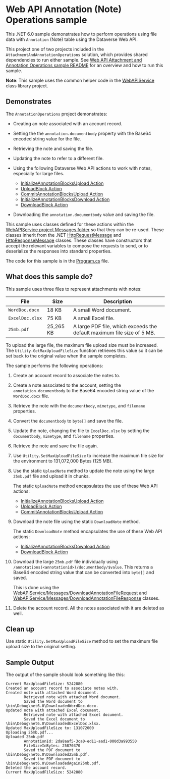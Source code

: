 ﻿# Web API Annotation (Note) Operations sample

This .NET 6.0 sample demonstrates how to perform operations using file data with `Annotation` (Note) table using the Dataverse Web API.

This project one of two projects included in the `AttachmentAndAnnotationOperations` solution, which provides shared dependencies to run either sample. See [Web API Attachment and Annotation Operations sample README](../README.md) for an overview and how to run this sample.

**Note**: This sample uses the common helper code in the [WebAPIService](https://github.com/microsoft/PowerApps-Samples/tree/master/dataverse/webapi/C%23-NETx/WebAPIService) class library project.

## Demonstrates

The `AnnotationOperations` project demonstrates:

- Creating an note associated with an account record.
- Setting the the `annotation.documentbody` property with the Base64 encoded string value for the file.
- Retrieving the note and saving the file.
- Updating the note to refer to a different file.
- Using the following Dataverse Web API actions to work with notes, especially for large files.
   
   - [InitializeAnnotationBlocksUpload Action](https://learn.microsoft.com/power-apps/developer/data-platform/webapi/reference/initializeannotationblocksupload)
   - [UploadBlock Action](https://learn.microsoft.com/power-apps/developer/data-platform/webapi/reference/uploadblock)
   - [CommitAnnotationBlocksUpload Action](https://learn.microsoft.com/power-apps/developer/data-platform/webapi/reference/commitannotationblocksupload)
   - [InitializeAnnotationBlocksDownload Action](https://learn.microsoft.com/power-apps/developer/data-platform/webapi/reference/initializeannotationblocksdownload)
   - [DownloadBlock Action](https://learn.microsoft.com/power-apps/developer/data-platform/webapi/reference/downloadblock)
   
- Downloading the `annotation.documentbody` value and saving the file.


This sample uses classes defined for these actions within the [WebAPIService project Messages folder](https://github.com/microsoft/PowerApps-Samples/tree/master/dataverse/webapi/C%23-NETx/WebAPIService/Messages) so that they can be re-used. These classes inherit from the .NET [HttpRequestMessage](https://learn.microsoft.com/dotnet/api/system.net.http.httprequestmessage?view=net-6.0) and [HttpResponseMessage](https://learn.microsoft.com/dotnet/api/system.net.http.httpresponsemessage?view=net-6.0) classes. These classes have constructors that accept the relevant variables to compose the requests to send, or to deserialize the responses into standard properties.

The code for this sample is in the [Program.cs](https://github.com/microsoft/PowerApps-Samples/blob/master/dataverse/webapi/C%23-NETx/AttachmentAndAnnotationOperations/AnnotationOperations/Program.cs) file.

## What does this sample do?

This sample uses three files to represent attachments with notes:

|File|Size|Description  |
|---------|---------|---------|
|`WordDoc.docx`|18 KB|A small Word document.|
|`ExcelDoc.xlsx`|75 KB|A small Excel file.|
|`25mb.pdf`|25,265 KB|A large PDF file, which exceeds the default maximum file size of 5 MB.|

To upload the large file, the maximum file upload size must be increased. The `Utility.GetMaxUploadFileSize` function retrieves this value so it can be set back to the original value when the sample completes.

The sample performs the following operations:

1. Create an account record to associate the notes to.
1. Create a note associated to the account, setting the `annotation.documentbody` to the Base64 encoded string value of the `WordDoc.docx` file.
1. Retrieve the note with the `documentbody`, `mimetype`, and `filename` properties.
1. Convert the `documentbody` to `byte[]` and save the file.
1. Update the note, changing the file to `ExcelDoc.xlsx` by setting the `documentbody`, `mimetype`, and `filename` properties.
1. Retrieve the note and save the file again.
1. Use `Utility.SetMaxUploadFileSize` to increase the maximum file size for the environment to 131,072,000 Bytes (125 MB).
1. Use the static `UploadNote` method to update the note using the large `25mb.pdf` file and upload it in chunks.
   
   The static `UploadNote` method encapsulates the use of these Web API actions:
   
   - [InitializeAnnotationBlocksUpload Action](https://learn.microsoft.com/power-apps/developer/data-platform/webapi/reference/initializeannotationblocksupload)
   - [UploadBlock Action](https://learn.microsoft.com/power-apps/developer/data-platform/webapi/reference/uploadblock)
   - [CommitAnnotationBlocksUpload Action](https://learn.microsoft.com/power-apps/developer/data-platform/webapi/reference/CommitAnnotationBlocksUpload)
   
1. Download the note file using the static `DownloadNote` method.
   
   The static `DownloadNote` method encapsulates the use of these Web API actions:
   
   - [InitializeAnnotationBlocksDownload Action](https://learn.microsoft.com/power-apps/developer/data-platform/webapi/reference/initializeannotationblocksdownload)
   - [DownloadBlock Action](https://learn.microsoft.com/power-apps/developer/data-platform/webapi/reference/downloadblock)
   
1. Download the large `25mb.pdf` file individually using `/annotations(<annotationid>)/documentbody/$value`. This returns a Base64 encoded string value that can be converted into `byte[]` and saved.
   
   This is done using the [WebAPIService/Messages/DownloadAnnotationFileRequest](https://github.com/microsoft/PowerApps-Samples/tree/master/dataverse/webapi/C%23-NETx/WebAPIService/Messages/DownloadAnnotationFileRequest.cs) and [WebAPIService/Messages/DownloadAnnotationFileResponse](https://github.com/microsoft/PowerApps-Samples/tree/master/dataverse/webapi/C%23-NETx/WebAPIService/Messages/DownloadAnnotationFileResponse.cs) classes.
   
1. Delete the account record. All the notes associated with it are deleted as well.

## Clean up

Use static `Utility.SetMaxUploadFileSize` method to set the maximum file upload size to the original setting.

## Sample Output

The output of the sample should look something like this:

```
Current MaxUploadFileSize: 5242880
Created an account record to associate notes with.
Created note with attached Word document.
        Retrieved note with attached Word document.
        Saved the Word document to \bin\Debug\net6.0\DownloadedWordDoc.docx.
Updated note with attached Excel document.
        Retrieved note with attached Excel document.
        Saved the Excel document to \bin\Debug\net6.0\DownloadedExcelDoc.xlsx.
Updated MaxUploadFileSize to: 131072000
Uploading 25mb.pdf...
Uploaded 25mb.pdf
        AnnotationId: 2da8aaf5-3ca0-ed11-aad1-000d3a993550
        FileSizeInBytes: 25870370
        Saved the PDF document to \bin\Debug\net6.0\Downloaded25mb.pdf.
        Saved the PDF document to \bin\Debug\net6.0\DownloadedAgain25mb.pdf.
Deleted the account record.
Current MaxUploadFileSize: 5242880
```
